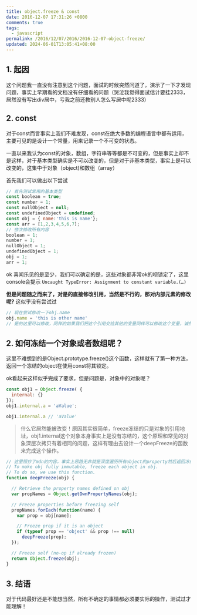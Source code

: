 ```yaml
---
title: object.freeze & const
date: 2016-12-07 17:31:26 +0800
comments: true
tags:
  - javascript
permalink: /2016/12/07/2016/2016-12-07-object-freeze/
updated: 2024-06-01T13:05:41+08:00
---
```


## 1. 起因

这个问题我一直没有注意到这个问题，面试的时候突然问道了，演示了一下才发现问题，事实上早期看的文档没有仔细看的问题（哭泣我觉得面试估计要挂2333，居然没有写出div居中，亏我之前还教别人怎么写居中呢2333）

## 2. const

对于const而言事实上我们不难发现，const在绝大多数的编程语言中都有运用，主要可见的是设计一个常量，用来记录一个不可变的状态。

一直以来我认为const的对象，数组，字符串等等都是不可变的，但是事实上却不是这样，对于基本类型确实是不可以改变的，但是对于非基本类型，事实上是可以改变的，这集中于对象（object)和数组（array）

首先我们可以做出以下尝试

```js
// 首先测试常用的基本类型
const boolean = true;
const number = 1;
const nullObject = null;
const undefinedObject = undefined;
const obj = { name:'this is name'};
const arr = [1,2,3,4,5,6,7];
// 依次修改所有内容
boolean = 1;
number = 1;
nullObject = 1;
undefinedObject = 1;
obj = 1;
arr = 1;
```

ok 喜闻乐见的是至少，我们可以确定的是，这些对象都非常ok的呗锁定了，这里console会提示 `Uncaught TypeError: Assignment to constant variable.(…)`

__但是问题随之而来了，对是的直接修改引用，当然是不行的，那对内部元素的修改呢?__  这似乎没有尝试过

```js
// 现在尝试修改一下obj.name
obj.name = 'this is other name'
// 是的这里可以修改，同样的如果我们把这个引用交给其他的变量同样可以修改这个变量，诚然对于有些对象而言我们希望的是，确保同样的内存项目即可，但是某些极端情况下事实上我们需要的冻结整个对象的可枚举型等等。
```

## 2. 如何冻结一个对象或者数组呢？

这里不难想到的是Object.prototype.freeze()这个函数，这样就有了第一种方法，返回一个冻结的object在使用const将其锁定。

ok看起来这样似乎完成了要求，但是问题是，对象中的对象呢？

```js
const obj1 = Object.freeze( {
  internal: {}
});
obj1.internal.a = 'aValue';

obj1.internal.a // 'aValue'
```

> 什么它居然能被改变！原因其实很简单，freeze冻结的只是对象的引用地址，obj1.internal这个对象本身事实上是没有冻结的，这个原理和常见的对象深层次拷贝有着相同的问题，这样有理由去设计一个deepFreeze的函数来完成这个操作。

```js
// 这里照抄了mdn的内容，事实上思路无非就是深度遍历所有object的property然后返回冻结后的对象即可这显然搞个递归来的更靠谱
// To make obj fully immutable, freeze each object in obj.
// To do so, we use this function.
function deepFreeze(obj) {

  // Retrieve the property names defined on obj
  var propNames = Object.getOwnPropertyNames(obj);

  // Freeze properties before freezing self
  propNames.forEach(function(name) {
    var prop = obj[name];

    // Freeze prop if it is an object
    if (typeof prop == 'object' && prop !== null)
      deepFreeze(prop);
  });

  // Freeze self (no-op if already frozen)
  return Object.freeze(obj);
}
```

## 3. 结语

对于代码最好还是不能想当然，所有不确定的事情都必须要实际的操作，测试过才能理解！
